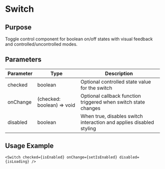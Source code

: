# Switch

## Purpose

Toggle control component for boolean on/off states with visual feedback and controlled/uncontrolled modes.

## Parameters

| Parameter | Type                       | Description                                                         |
| --------- | -------------------------- | ------------------------------------------------------------------- |
| checked   | boolean                    | Optional controlled state value for the switch                      |
| onChange  | (checked: boolean) => void | Optional callback function triggered when switch state changes      |
| disabled  | boolean                    | When true, disables switch interaction and applies disabled styling |

## Usage Example

```tsx
<Switch checked={isEnabled} onChange={setIsEnabled} disabled={isLoading} />
```
